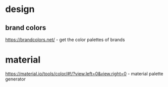 # design

## brand colors

https://brandcolors.net/ - get the color palettes of brands

# material

https://material.io/tools/color/#!/?view.left=0&view.right=0 - material palette generator